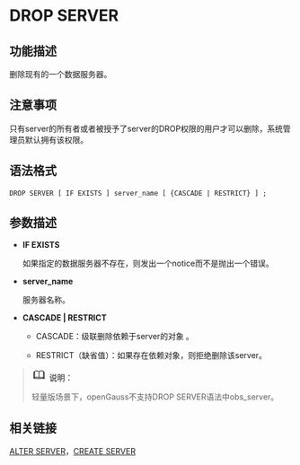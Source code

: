 # DROP SERVER<a name="ZH-CN_TOPIC_0289900384"></a>

## 功能描述<a name="zh-cn_topic_0283136745_section18987145713527"></a>

删除现有的一个数据服务器。

## 注意事项<a name="zh-cn_topic_0283136745_section1195003135320"></a>

只有server的所有者或者被授予了server的DROP权限的用户才可以删除，系统管理员默认拥有该权限。

## 语法格式<a name="zh-cn_topic_0283136745_section51061559145316"></a>

```
DROP SERVER [ IF EXISTS ] server_name [ {CASCADE | RESTRICT} ] ;
```

## 参数描述<a name="zh-cn_topic_0283136745_section08321910175316"></a>

-   **IF EXISTS**

    如果指定的数据服务器不存在，则发出一个notice而不是抛出一个错误。

-   **server\_name**

    服务器名称。

-   **CASCADE | RESTRICT**

    -   CASCADE：级联删除依赖于server的对象 。

    -   RESTRICT（缺省值）：如果存在依赖对象，则拒绝删除该server。



>![](public_sys-resources/icon-note.gif) **说明：** 
>
>轻量版场景下，openGauss不支持DROP SERVER语法中obs\_server。

## 相关链接<a name="zh-cn_topic_0283136745_section620331805317"></a>

[ALTER SERVER](ALTER-SERVER.md)，[CREATE SERVER](CREATE-SERVER.md)

